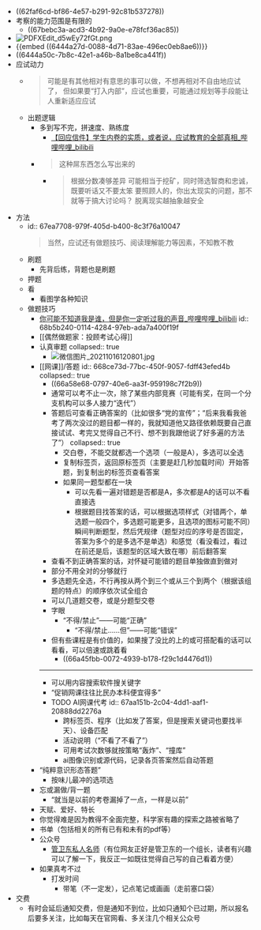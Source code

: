 - ((62faf6cd-bf86-4e57-b291-92c81b537278))
- 考察的能力范围是有限的
	- ((67bebc3a-acd3-4b92-9a0e-e78fcf36ac85))
- ![PDFXEdit_d5wEy72fGt.png](../../assets/PDFXEdit_d5wEy72fGt_1723337282153_0.png)
- {{embed ((6444a27d-0088-4d71-83ae-496ec0eb8ae6))}}
- ((6444a50c-7b8c-42e1-a46b-8a1be8ca441f))
- 应试动力
	- >可能是有其他相对有意思的事可以做，不想再相对不自由地应试了，
	  但如果要“打入内部”，应试也重要，可能通过规划等手段能让人重新适应应试
	- 出题逻辑
		- 多到写不完，拼速度、熟练度
			- [【回应信件】学生内卷的实质，或者说，应试教育的全部真相_哔哩哔哩_bilibili](https://www.bilibili.com/video/BV1kS4y1A7zQ)
		- >这种屌东西怎么写出来的
			- >根据分数凑够差异
			  可能相当于挖矿，同时筛选智商和忠诚，既要听话又不要太笨
			  要照顾人的，你出太现实的问题，那不就等于搞大讨论吗？
			  脱离现实越抽象越安全
- 方法
	- id:: 67ea7708-979f-405d-b400-8c3f76a10047
	  >当然，应试还有做题技巧、阅读理解能力等因素，不知教不教
	- 刷题
		- 先背后练，背题也是刷题
	- 押题
	- 看
		- 看图学各种知识
	- 做题技巧
		- [你可能不知道我是谁，但是你一定听过我的声音_哔哩哔哩_bilibili](https://www.bilibili.com/video/BV1EUELz6Eov)
		  id:: 68b5b240-0114-4284-97eb-ada7a400f19f
		- [[偶然做题家：投顾考试心得]]
		- 认真审题
		  collapsed:: true
			- ![微信图片_20211016120801.jpg](../assets/微信图片_20211016120801_1634357298200_0.jpg)
		- [[网课]]/答题
		  id:: 668ce73d-77bc-450f-9057-fdff43efed4b
		  collapsed:: true
			- ((66a58e68-0797-40e6-aa3f-959198c7f2b9))
			- 通常可以考不止一次，除了某些内部竞赛（可能有奖，在同一个分支机构可以多人接力“迭代”）
			- 答题后可查看正确答案的（比如很多“党的宣传”；“后来我看我爸考了两次没过的题目都一样的，我就知道他又路径依赖既要自己直接试试、考完又觉得自己不行、想不到我跟他说了好多遍的方法了”）
			  collapsed:: true
				- 交白卷，不能交就都选一个选项（一般是A），多选可以全选
				- 复制标签页，返回原标签页（主要是赶几秒加载时间）开始答题，到复制出的标签页查看答案
				- 如果同一题型都在一块
					- 可以先看一遍对错题是否都是A，多次都是A的话可以不看直接选
					- 根据题目找答案的话，可以根据选项样式（对错两个，单选题一般四个，多选题可能更多，且选项的图标可能不同）瞬间判断题型，然后凭规律（题型对应的序号是否固定，答案为多个的是多选不是单选）和感觉（看没看过，看过在前还是后，该题型的区域大致在哪）前后翻答案
			- 查看不到正确答案的话，对怀疑可能错的题目单独做直到做对
			- 部分不用全对的分够就行
			- 多选题先全选，不行再按从两个到三个或从三个到两个（根据该组题的特点）的顺序依次试全组合
			- 可以几道题交卷，或是分题型交卷
			- 字眼
				- “不得/禁止”——可能“正确”
					- “不得/禁止......但”——可能“错误”
			- 但有些课程是有价值的，如果搜了没比的上的或可搭配看的话可以看看，可以倍速或跳着看
				- ((66a45fbb-0072-4939-b178-f29c1d4476d1))
			- ---
			- 可以用内容搜索软件搜关键字
			- “促销网课往往比民办本科便宜得多”
			- TODO AI网课代考
			  id:: 67aa151b-2c04-4dd1-aaf1-20888dd2276a
				- 跨标签页、程序（比如发了答案，但是搜索关键词也要找半天）、设备匹配
				- 活动说明（“不看了不看了”）
				- 可用考试次数够就按策略“轰炸”、“撞库”
				- ai图像识别或源代码，记录各页答案然后自动答题
		- “纯粹意识形态答题”
			- 按味儿最冲的选项选
		- 忘或漏做/背一题
			- “就当是以前的考卷漏掉了一点，一样是以前”
		- 天赋、爱好、特长
		- 你觉得难是因为教得不全面完整，科学家有趣的探索之路被省略了
		- 书单（包括相关的所有已有和未有的pdf等）
		- 公众号
			- [管卫东私人名师](https://mp.weixin.qq.com/mp/profile_ext?action=home&__biz=Mzg4MzM5MDQ1NA==&scene=124&uin=&key=&devicetype=Windows+7+x64&version=6302019c&lang=zh_CN&a8scene=7&fontgear=2)（有位网友正好是管卫东的一个组长，读者有兴趣可以了解一下，我反正一如既往觉得自己写的自己看着方便）
		- 如果真考不过
			- 打发时间
				- 带笔（不一定发），记点笔记或画画（走前塞口袋）
- 交费
	- 有时会延后通知交费，但是通知不到位，比如只通知个已过期，所以报名后要多关注，比如每天在官网看、多关注几个相关公众号